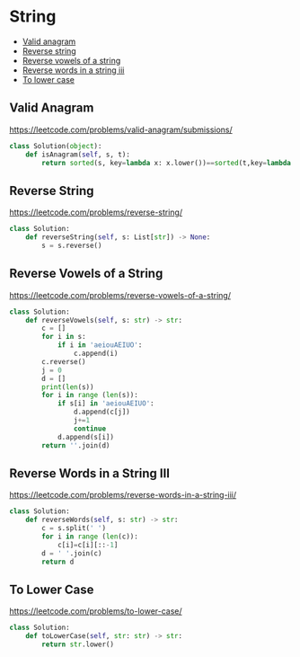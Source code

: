 # String

+ [Valid anagram](#valid-anagram)
+ [Reverse string](#reverse-string)
+ [Reverse vowels of a string](#reverse-vowels-of-a-string)
+ [Reverse words in a string iii](#reverse-words-in-a-string-iii)
+ [To lower case](#to-lower-case)

## Valid Anagram

https://leetcode.com/problems/valid-anagram/submissions/

```python
class Solution(object):
    def isAnagram(self, s, t):
        return sorted(s, key=lambda x: x.lower())==sorted(t,key=lambda x:x.lower())
```

## Reverse String

https://leetcode.com/problems/reverse-string/

```python
class Solution:
    def reverseString(self, s: List[str]) -> None:
        s = s.reverse()
```

## Reverse Vowels of a String

https://leetcode.com/problems/reverse-vowels-of-a-string/

```python
class Solution:
    def reverseVowels(self, s: str) -> str:
        c = []
        for i in s:
            if i in 'aeiouAEIUO':
                c.append(i)
        c.reverse()
        j = 0
        d = []
        print(len(s))
        for i in range (len(s)):
            if s[i] in 'aeiouAEIUO':
                d.append(c[j])
                j+=1
                continue 
            d.append(s[i])
        return ''.join(d)
```

## Reverse Words in a String III

https://leetcode.com/problems/reverse-words-in-a-string-iii/

```python
class Solution:
    def reverseWords(self, s: str) -> str:
        c = s.split(' ')
        for i in range (len(c)):
            c[i]=c[i][::-1]
        d = ' '.join(c)
        return d
```

## To Lower Case

https://leetcode.com/problems/to-lower-case/

```python
class Solution:
    def toLowerCase(self, str: str) -> str:
        return str.lower()
```
